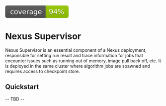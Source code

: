 ![coverage](https://raw.githubusercontent.com/SneaksAndData/nexus-supervisor/badges/.badges/main/coverage.svg)

# Nexus Supervisor
Nexus Supervisor is an essential component of a Nexus deployment, responsible for setting run result and trace information for jobs that encounter issues such as running out of memory, image pull back off, etc. It is deployed in the same cluster where algorithm jobs are spawned and requires access to checkpoint store.

## Quickstart

-- TBD --
